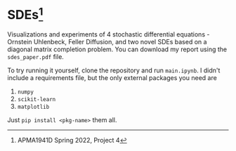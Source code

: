 # SDEs[^1]
Visualizations and experiments of 4 stochastic differential equations - Ornstein Uhlenbeck,
Feller Diffusion, and two novel SDEs based on a diagonal matrix completion problem. You can
download my report using the `sdes_paper.pdf` file.

To try running it yourself, clone the repository and run `main.ipynb`. 
I didn't include a requirements file, but the only external packages you need are

1. `numpy`
2. `scikit-learn`
3. `matplotlib`

Just `pip install <pkg-name>` them all.


[^1]: APMA1941D Spring 2022, Project 4
